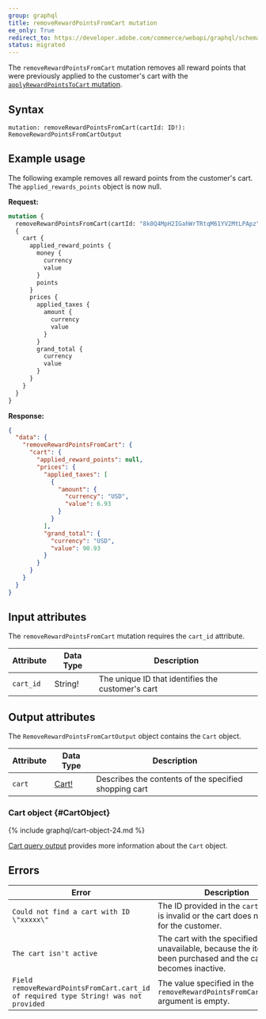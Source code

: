 ```yaml
---
group: graphql
title: removeRewardPointsFromCart mutation
ee_only: True
redirect_to: https://developer.adobe.com/commerce/webapi/graphql/schema/cart/mutations/remove-reward-points/
status: migrated
---
```


The `removeRewardPointsFromCart` mutation removes all reward points that were previously applied to the customer's cart with the [`applyRewardPointsToCart` mutation]({{page.baseurl}}/graphql/mutations/apply-reward-points.html).

## Syntax

`mutation: removeRewardPointsFromCart(cartId: ID!): RemoveRewardPointsFromCartOutput`

## Example usage

The following example removes all reward points from the customer's cart. The `applied_rewards_points` object is now null.

**Request:**

```graphql
mutation {
  removeRewardPointsFromCart(cartId: "8k0Q4MpH2IGahWrTRtqM61YV2MtLPApz")
  {
    cart {
      applied_reward_points {
        money {
          currency
          value
        }
        points
      }
      prices {
        applied_taxes {
          amount {
            currency
            value
          }
        }
        grand_total {
          currency
          value
        }
      }
    }
  }
}
```

**Response:**

```json
{
  "data": {
    "removeRewardPointsFromCart": {
      "cart": {
        "applied_reward_points": null,
        "prices": {
          "applied_taxes": [
            {
              "amount": {
                "currency": "USD",
                "value": 6.93
              }
            }
          ],
          "grand_total": {
            "currency": "USD",
            "value": 90.93
          }
        }
      }
    }
  }
}
```

## Input attributes

The `removeRewardPointsFromCart` mutation requires the `cart_id` attribute.

Attribute | Data Type | Description
--- | --- | ---
`cart_id` | String! | The unique ID that identifies the customer's cart

## Output attributes

The `RemoveRewardPointsFromCartOutput` object contains the `Cart` object.

Attribute |  Data Type | Description
--- | --- | ---
`cart` |[Cart!](#CartObject) | Describes the contents of the specified shopping cart

### Cart object {#CartObject}

 {% include graphql/cart-object-24.md %}

[Cart query output]({{page.baseurl}}/graphql/queries/cart.html#cart-output) provides more information about the `Cart` object.

## Errors

Error | Description
--- | ---
`Could not find a cart with ID \"xxxxx\"` | The ID provided in the `cart_id` field is invalid or the cart does not exist for the customer.
`The cart isn't active` | The cart with the specified cart ID is unavailable, because the items have been purchased and the cart ID becomes inactive.
`Field removeRewardPointsFromCart.cart_id of required type String! was not provided` | The value specified in the `removeRewardPointsFromCart.cart_id` argument is empty.
